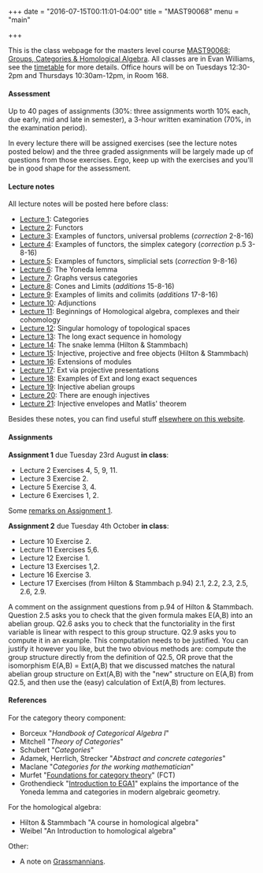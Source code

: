 +++
date = "2016-07-15T00:11:01-04:00"
title = "MAST90068"
menu = "main"

+++

This is the class webpage for the masters level course [MAST90068: Groups, Categories & Homological Algebra](https://handbook.unimelb.edu.au/view/2016/MAST90068). All classes are in Evan Williams, see the [timetable](https://sws.unimelb.edu.au/2016/Reports/List.aspx?objects=MAST90068&weeks=1-52&days=1-7&periods=1-56&template=module_by_group_list) for more details. Office hours will be on Tuesdays 12:30-2pm and Thursdays 10:30am-12pm, in Room 168.

#### Assessment

Up to 40 pages of assignments (30%: three assignments worth 10% each, due early, mid and late in semester), a 3-hour written examination (70%, in the examination period). 

In every lecture there will be assigned exercises (see the lecture notes posted below) and the three graded assignments will be largely made up of questions from those exercises. Ergo, keep up with the exercises and you'll be in good shape for the assessment.

#### Lecture notes

All lecture notes will be posted here before class:

* [Lecture 1](http://therisingsea.org/notes/mast90068/lecture1.pdf): Categories
* [Lecture 2](http://therisingsea.org/notes/mast90068/lecture2.pdf): Functors
* [Lecture 3](http://therisingsea.org/notes/mast90068/lecture3.pdf): Examples of functors, universal problems (*correction* 2-8-16)
* [Lecture 4](http://therisingsea.org/notes/mast90068/lecture4.pdf): Examples of functors, the simplex category (*correction* p.5 3-8-16)
* [Lecture 5](http://therisingsea.org/notes/mast90068/lecture5.pdf): Examples of functors, simplicial sets (*correction* 9-8-16)
* [Lecture 6](http://therisingsea.org/notes/mast90068/lecture6.pdf): The Yoneda lemma
* [Lecture 7](http://therisingsea.org/notes/mast90068/lecture7.pdf): Graphs versus categories
* [Lecture 8](http://therisingsea.org/notes/mast90068/lecture8.pdf): Cones and Limits (*additions* 15-8-16)
* [Lecture 9](http://therisingsea.org/notes/mast90068/lecture9.pdf): Examples of limits and colimits (*additions* 17-8-16)
* [Lecture 10](http://therisingsea.org/notes/mast90068/lecture10.pdf): Adjunctions
* [Lecture 11](http://therisingsea.org/notes/mast90068/lecture11.pdf): Beginnings of Homological algebra, complexes and their cohomology
* [Lecture 12](http://therisingsea.org/notes/mast90068/lecture12.pdf): Singular homology of topological spaces
* [Lecture 13](http://therisingsea.org/notes/mast90068/lecture13.pdf): The long exact sequence in homology
* [Lecture 14](http://therisingsea.org/notes/mast90068/lecture14.pdf): The snake lemma (Hilton & Stammbach)
* [Lecture 15](http://therisingsea.org/notes/mast90068/lecture15.pdf): Injective, projective and free objects (Hilton & Stammbach)
* [Lecture 16](http://therisingsea.org/notes/mast90068/lecture16.pdf): Extensions of modules
* [Lecture 17](http://therisingsea.org/notes/mast90068/lecture17.pdf): Ext via projective presentations
* [Lecture 18](http://therisingsea.org/notes/mast90068/lecture18.pdf): Examples of Ext and long exact sequences
* [Lecture 19](http://therisingsea.org/notes/mast90068/lecture19.pdf): Injective abelian groups
* [Lecture 20](http://therisingsea.org/notes/mast90068/lecture20.pdf): There are enough injectives
* [Lecture 21](http://therisingsea.org/notes/mast90068/lecture21.pdf): Injective envelopes and Matlis' theorem

Besides these notes, you can find useful stuff [elsewhere on this website](http://therisingsea.org/post/notes/).

#### Assignments

**Assignment 1** due Tuesday 23rd August **in class**:

* Lecture 2 Exercises 4, 5, 9, 11.
* Lecture 3 Exercise 2.
* Lecture 5 Exercise 3, 4.
* Lecture 6 Exercises 1, 2.

Some [remarks on Assignment 1](http://therisingsea.org/notes/mast90068/notes-assignment1.pdf).

**Assignment 2** due Tuesday 4th October **in class**:

* Lecture 10 Exercise 2.
* Lecture 11 Exercises 5,6.
* Lecture 12 Exercise 1.
* Lecture 13 Exercises 1,2.
* Lecture 16 Exercise 3.
* Lecture 17 Exercises (from Hilton & Stammbach p.94) 2.1, 2.2, 2.3, 2.5, 2.6, 2.9.

A comment on the assignment questions from p.94 of Hilton & Stammbach. Question 2.5 asks you to check that the given formula makes E(A,B) into an abelian group. Q2.6 asks you to check that the functoriality in the first variable is linear with respect to this group structure. Q2.9 asks you to compute it in an example. This computation needs to be justified. You can justify it however you like, but the two obvious methods are: compute the group structure directly from the definition of Q2.5, OR prove that the isomorphism E(A,B) = Ext(A,B) that we discussed matches the natural abelian group structure on Ext(A,B) with the "new" structure on E(A,B) from Q2.5, and then use the (easy) calculation of Ext(A,B) from lectures.

#### References

For the category theory component:

* Borceux "*Handbook of Categorical Algebra I*"
* Mitchell "*Theory of Categories*"
* Schubert "*Categories*"
* Adamek, Herrlich, Strecker "*Abstract and concrete categories*"
* Maclane "*Categories for the working mathematician*"
* Murfet "[Foundations for category theory](http://therisingsea.org/notes/FoundationsForCategoryTheory.pdf)" (FCT)
* Grothendieck "[Introduction to EGA1](http://therisingsea.org/notes/EGA1.pdf)" explains the importance of the Yoneda lemma and categories in modern algebraic geometry.

For the homological algebra:

* Hilton & Stammbach "A course in homological algebra"
* Weibel "An Introduction to homological algebra"

Other:

* A note on [Grassmannians](http://therisingsea.org/notes/Grassmannians.pdf).